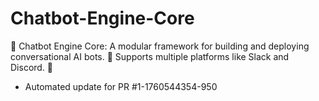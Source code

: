 # Chatbot-Engine-Core
💬 Chatbot Engine Core: A modular framework for building and deploying conversational AI bots. 🤖 Supports multiple platforms like Slack and Discord. 🧠


- Automated update for PR #1-1760544354-950